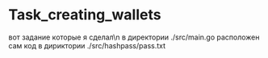 # Task_creating_wallets
вот задание которые я сделал\n
в директории ./src/main.go расположен сам код
в дириктории ./src/hashpass/pass.txt
